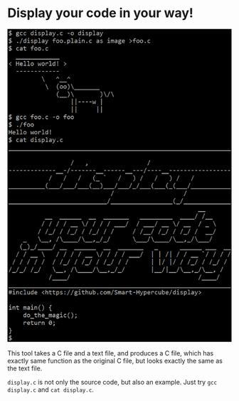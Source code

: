 Display your code in your way!
==============================

![example](example.png)

This tool takes a C file and a text file, and produces a C file, which has exactly same function as the original C file, but looks exactly the same as the text file.

`display.c` is not only the source code, but also an example. Just try `gcc display.c` and `cat display.c`.
